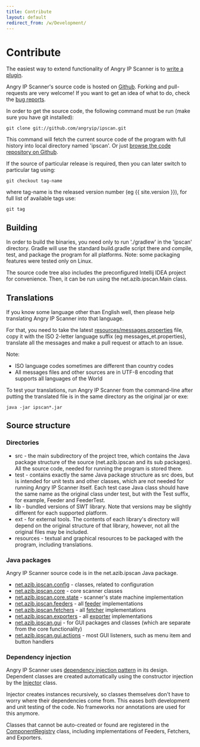 ```yaml
---
title: Contribute
layout: default
redirect_from: /w/Development/
---
```


Contribute
==========

The easiest way to extend functionality of Angry IP Scanner is to [write a plugin](plugins.html).

Angry IP Scanner's source code is hosted on [Github](https://github.com/angryip/ipscan).
Forking and pull-requests are very welcome! If you want to get an idea of what to do, check the [bug reports](https://sourceforge.net/p/ipscan/bugs/).

In order to get the source code, the following command must be run (make sure you have git installed):

    git clone git://github.com/angryip/ipscan.git

This command will fetch the current source code of the program with full history into local directory named 'ipscan'.
Or just [browse the code repository on Github](https://github.com/angryip/ipscan).

If the source of particular release is required, then you can later switch to particular tag using:

    git checkout tag-name

where tag-name is the released version number (eg {{ site.version }}), for full list of available tags use:

    git tag

Building
--------

In order to build the binaries, you need only to run './gradlew' in the 'ipscan' directory.
Gradle will use the standard build.gradle script there and compile, test, and package the program for all platforms.
Note: some packaging features were tested only on Linux.

The source code tree also includes the preconfigured Intellij IDEA project for convenience.
Then, it can be run using the net.azib.ipscan.Main class.

Translations
------------

If you know some language other than English well, then please help translating Angry IP Scanner into that language.

For that, you need to take the latest [resources/messages.properties](https://github.com/angryip/ipscan/blob/master/resources/messages.properties) file,
copy it with the ISO 2-letter language suffix (eg messages_et.properties), translate all the messages and make a pull request or attach to an issue.

Note:
* ISO language codes sometimes are different than country codes
* All messages files and other sources are in UTF-8 encoding that supports all languages of the World

To test your translations, run Angry IP Scanner from the command-line after putting the translated file is in the same directory as the original jar or exe:

    java -jar ipscan*.jar

Source structure
----------------

### Directories

* src - the main subdirectory of the project tree, which contains the Java package structure of the source (net.azib.ipscan and its sub packages). All the source code, needed for running the program is stored there.
* test - contains exactly the same Java package structure as src does, but is intended for unit tests and other classes, which are not needed for running Angry IP Scanner itself. Each test case Java class should have the same name as the original class under test, but with the Test suffix, for example, Feeder and FeederTest.
* lib - bundled versions of SWT library. Note that versions may be slightly different for each supported platform.
* ext - for external tools. The contents of each library's directory will depend on the original structure of that library, however, not all the original files may be included.
* resources - textual and graphical resources to be packaged with the program, including translations.

### Java packages

Angry IP Scanner source code is in the net.azib.ipscan Java package.

* [net.azib.ipscan.config](https://github.com/angryip/ipscan/blob/master/src/net/azib/ipscan/config) - classes, related to configuration
* [net.azib.ipscan.core](https://github.com/angryip/ipscan/blob/master/src/net/azib/ipscan/core) - core scanner classes
* [net.azib.ipscan.core.state](https://github.com/angryip/ipscan/blob/master/src/net/azib/ipscan/core/state) - scanner's state machine implementation
* [net.azib.ipscan.feeders](https://github.com/angryip/ipscan/blob/master/src/net/azib/ipscan/feeders) - all [feeder](plugins.html) implementations
* [net.azib.ipscan.fetchers](https://github.com/angryip/ipscan/blob/master/src/net/azib/ipscan/fetchers) - all [fetcher](plugins.html) implementations
* [net.azib.ipscan.exporters](https://github.com/angryip/ipscan/blob/master/src/net/azib/ipscan/exporters) - all [exporter](plugins.html) implementations
* [net.azib.ipscan.gui](https://github.com/angryip/ipscan/blob/master/src/net/azib/ipscan/gui) - for GUI packages and classes (which are separate from the core functionality)
* [net.azib.ipscan.gui.actions](https://github.com/angryip/ipscan/blob/master/src/net/azib/ipscan/gui/actions) - most GUI listeners, such as menu item and button handlers

### Dependency injection

Angry IP Scanner uses [dependency injection pattern](http://en.wikipedia.org/wiki/Dependency_injection) in its design.
Dependent classes are created automatically using the constructor injection by the [Injector](https://github.com/angryip/ipscan/blob/master/src/net/azib/ipscan/di/Injector.java) class.

Injector creates instances recursively, so classes themselves don't have to worry where their dependencies come from. 
This eases both development and unit testing of the code. No frameworks nor annotations are used for this anymore.

Classes that cannot be auto-created or found are registered in the [ComponentRegistry](https://github.com/angryip/ipscan/blob/master/src/net/azib/ipscan/core/ComponentRegistry.java) class,
including implementations of Feeders, Fetchers, and Exporters.

